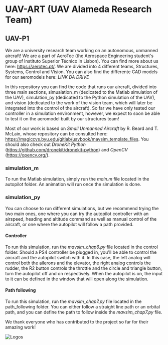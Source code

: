 # UAV-ART (UAV Alameda Research Team)
## UAV-P1

We are a university research team working on an autonomous, unmanned aircraft! We are a part of AeroTec (the Aerospace Engineering student's group of Instituto Superior Técnico in Lisbon). You can find more about us here: https://aerotec.pt/. We are divided into 4 different teams, Structures, Systems, Control and Vision. You can also find the differente CAD models for our aeromodels here: *LINK DA DRIVE*

In this repository you can find the code that runs our aircraft, divided into three main sections, simualation_m (dedicated to the Matlab simulation of the UAV), simulation_py (dedicated to the Python simulation of the UAV), and vision (dedicated to the work of the vision team, which will later be integrated into the control of the aircraft). So far we have only tested our controller in a simulation environment, however, we expect to soon be able to test it on the aeromodel built by our structures team!

Most of our work is based on *Small Unmanned Aircraft* by R. Beard and T. McLain, whose repository can be consulted here: https://magiccvs.byu.edu/gitlab/uavbook/mavsim_template_files. You should also check out *DroneKit Python* (https://github.com/dronekit/dronekit-python) and *OpenCV* (https://opencv.org/).

### simulation_m
To run the Matlab simulation, simply run the _main.m_ file located in the autopilot folder. An animation will run once the simulation is done.

### simulation_py
You can choose to run different simulations, but we recommend trying the two main ones, one where you can try the autopilot controller with an airspeed, heading and altitude command as well as manual control of the aircraft, or one where the autopilot will follow a path provided.
#### Controller
To run this simulation, run the _mavsim_chap6.py_ file located in the control folder. Should a PS4 controller be plugged in, you'll be able to control the aircraft and the autopilot switch with it. In this case, the left analog will control both the ailerons and the elevator, the right analog controls the rudder, the R2 button controls the throttle and the circle and triangle button, turn the autopilot off and on respectively. When the autopilot is on, the input to it can be defined in the window that will open along the simulation.
#### Path following
To run this simulation, run the _mavsim_chap7.py_ file located in the path_following folder. You can either follow a straight line path or an orbital path, and you can define the path to follow inside the _mavsim_chap7.py_ file.

We thank everyone who has contributed to the project so far for their amazing work!

![Logos](https://i.imgur.com/HNF4COq.png)







